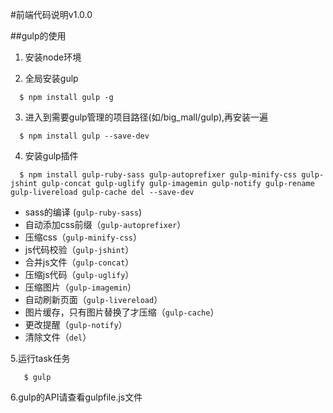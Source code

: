 #前端代码说明v1.0.0

##gulp的使用

1. 安装node环境

2. 全局安装gulp
  ```console
    $ npm install gulp -g
  ```
3. 进入到需要gulp管理的项目路径(如/big_mall/gulp),再安装一遍
  ```console
    $ npm install gulp --save-dev
  ```
  
4. 安装gulp插件
  
  ```console
    $ npm install gulp-ruby-sass gulp-autoprefixer gulp-minify-css gulp-jshint gulp-concat gulp-uglify gulp-imagemin gulp-notify gulp-rename gulp-livereload gulp-cache del --save-dev

  ``` 

  * sass的编译 (`gulp-ruby-sass`)
  * 自动添加css前缀（`gulp-autoprefixer`）
  * 压缩css（`gulp-minify-css`）
  * js代码校验（`gulp-jshint`）
  * 合并js文件（`gulp-concat`）
  * 压缩js代码（`gulp-uglify`）
  * 压缩图片（`gulp-imagemin`）
  * 自动刷新页面（`gulp-livereload`）
  * 图片缓存，只有图片替换了才压缩（`gulp-cache`）
  * 更改提醒（`gulp-notify`）
  * 清除文件（`del`）
  
  
5.运行task任务

 ```console
    $ gulp
  ```
  
6.gulp的API请查看gulpfile.js文件
